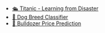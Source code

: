 * [🛳 Titanic - Learning from Disaster](https://github.com/EricaFer/Titanic---Machine-Learning-from-Disaster)
* [🐶 Dog Breed Classifier](https://github.com/EricaFer/Dog-Breed-Classifier)
* [🚜 Bulldozer Price Prediction](https://github.com/EricaFer/Bulldozer-Price-Prediction)
